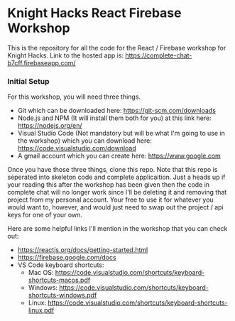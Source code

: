 # Knight Hacks React Firebase Workshop
This is the repository for all the code for the React / Firebase workshop for Knight Hacks. Link to the hosted app is: https://complete-chat-b7cff.firebaseapp.com/

### Initial Setup
For this workshop, you will need three things.
- Git which can be downloaded here: https://git-scm.com/downloads
- Node.js and NPM (It will install them both for you) at this link here: https://nodejs.org/en/
- Visual Studio Code (Not mandatory but will be what I'm going to use in the workshop) which you can download here: https://code.visualstudio.com/download
- A gmail account which you can create here: https://www.google.com

Once you have those three things, clone this repo. Note that this repo is seperated into skeleton code and complete applicaition. Just a heads up if your reading this after the workshop has been given then the code in complete chat will no longer work since I'll be deleting it and removing that project from my personal account. Your free to use it for whatever you would want to, however, and would just need to swap out the project / api keys for one of your own.

Here are some helpful links I'll mention in the workshop that you can check out:
- https://reactjs.org/docs/getting-started.html
- https://firebase.google.com/docs
- VS Code keyboard shortcuts:
  - Mac OS: https://code.visualstudio.com/shortcuts/keyboard-shortcuts-macos.pdf
  - Windows: https://code.visualstudio.com/shortcuts/keyboard-shortcuts-windows.pdf
  - Linux: https://code.visualstudio.com/shortcuts/keyboard-shortcuts-linux.pdf
